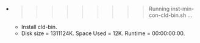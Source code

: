 * >>>>>>>>> Running inst-min-con-cld-bin.sh ...
  * Install cld-bin.
  * Disk size = 1311124K. Space Used = 12K. Runtime = 00:00:00:00.
